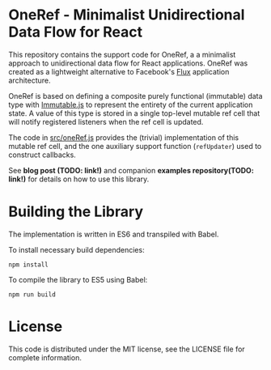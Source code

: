 # OneRef - Minimalist Unidirectional Data Flow for React 

This repository contains the support code for OneRef, a a minimalist approach to unidirectional data flow for React applications. 
OneRef was created as a lightweight alternative to
Facebook's [Flux](http://facebook.github.io/flux/) application architecture.

OneRef is based on defining a composite purely functional (immutable) data type
with [Immutable.js](https://facebook.github.io/immutable-js/) to represent the entirety of
the current application state. A value of this type is stored in a single top-level mutable ref cell that will notify registered listeners when the ref cell is updated.

The code in [src/oneRef.js](./src/OneRef.js) provides the (trivial) implementation of this mutable ref cell, and the one auxiliary support function (`refUpdater`) used to construct callbacks. 

See **blog post (TODO: link!)** and companion **examples repository(TODO: link!)** for details on how to use this library.

# Building the Library

The implementation is written in ES6 and transpiled with Babel.

To install necessary build dependencies:

    npm install

To compile the library to ES5 using Babel:

    npm run build

# License

This code is distributed under the MIT license, see the LICENSE file for complete information.
